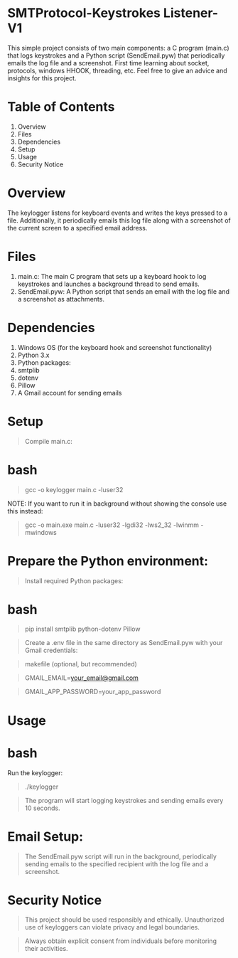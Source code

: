 # SMTProtocol-Keystrokes Listener-V1
This simple project consists of two main components: a C program (main.c) that logs keystrokes and a Python script (SendEmail.pyw) that periodically emails the log file and a screenshot.
First time learning about socket, protocols, windows HHOOK, threading, etc.
Feel free to give an advice and insights for this project.

# Table of Contents
1. Overview
2. Files
3. Dependencies
4. Setup
5. Usage
6. Security Notice
# Overview
The keylogger listens for keyboard events and writes the keys pressed to a file. Additionally, it periodically emails this log file along with a screenshot of the current screen to a specified email address.

# Files
1. main.c: The main C program that sets up a keyboard hook to log keystrokes and launches a background thread to send emails.
2. SendEmail.pyw: A Python script that sends an email with the log file and a screenshot as attachments.
# Dependencies
1. Windows OS (for the keyboard hook and screenshot functionality)
2. Python 3.x
3. Python packages:
4. smtplib
5. dotenv
6. Pillow
7. A Gmail account for sending emails
   
# Setup
> Compile main.c:

# bash
> gcc -o keylogger main.c -luser32

NOTE: If you want to run it in background without showing the console use this instead:

>  gcc -o main.exe main.c -luser32 -lgdi32 -lws2_32 -lwinmm -mwindows
 
# Prepare the Python environment:
> Install required Python packages:
# bash
> pip install smtplib python-dotenv Pillow

> Create a .env file in the same directory as SendEmail.pyw with your Gmail credentials:

> makefile (optional, but recommended)

> GMAIL_EMAIL=your_email@gmail.com

> GMAIL_APP_PASSWORD=your_app_password

# Usage
# bash
Run the keylogger:
> ./keylogger

> The program will start logging keystrokes and sending emails every 10 seconds.

# Email Setup:
> The SendEmail.pyw script will run in the background, periodically sending emails to the specified recipient with the log file and a screenshot.

# Security Notice
> This project should be used responsibly and ethically. Unauthorized use of keyloggers can violate privacy and legal boundaries.

> Always obtain explicit consent from individuals before monitoring their activities.
